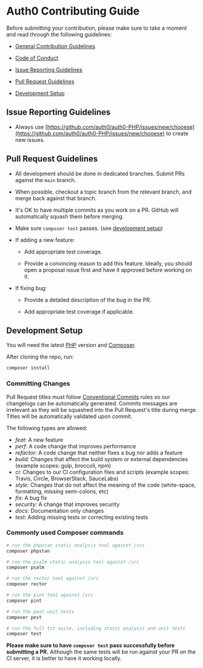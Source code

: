 # Auth0 Contributing Guide

Before submitting your contribution, please make sure to take a moment and read through the following guidelines:

- [General Contribution Guidelines](https://github.com/auth0/open-source-template/blob/master/GENERAL-CONTRIBUTING.md)
- [Code of Conduct](https://github.com/auth0/open-source-template/blob/master/CODE-OF-CONDUCT.md)

- [Issue Reporting Guidelines](#issue-reporting-guidelines)
- [Pull Request Guidelines](#pull-request-guidelines)
- [Development Setup](#development-setup)

## Issue Reporting Guidelines

- Always use [https://github.com/auth0/auth0-PHP/issues/new/chooese](https://github.com/auth0/auth0-PHP/issues/new/chooese) to create new issues.

## Pull Request Guidelines

- All development should be done in dedicated branches. Submit PRs against the `main` branch.

- When possible, checkout a topic branch from the relevant branch, and merge back against that branch.

- It's OK to have multiple commits as you work on a PR. GitHub will automatically squash them before merging.

- Make sure `composer test` passes. (see [development setup](#development-setup))

- If adding a new feature:

  - Add appropriate test coverage.

  - Provide a convincing reason to add this feature. Ideally, you should open a proposal issue first and have it approved before working on it.

- If fixing bug:

  - Provide a detailed description of the bug in the PR.

  - Add appropriate test coverage if applicable.

## Development Setup

You will need the latest [PHP](https://php.net) version and [Composer](https://getcomposer.org/).

After cloning the repo, run:

```bash
composer install
```

### Committing Changes

Pull Request titles must follow [Conventional Commits](https://www.conventionalcommits.org/en/v1.0.0/) rules so our changelogs can be automatically generated. Commits messages are irrelevant as they will be squashed into the Pull Request's title during merge. Titles will be automatically validated upon commit.

The following types are allowed:

- _feat:_ A new feature
- _perf:_ A code change that improves performance
- _refactor:_ A code change that neither fixes a bug nor adds a feature
- _build:_ Changes that affect the build system or external dependencies (example scopes: gulp, broccoli, npm)
- _ci:_ Changes to our CI configuration files and scripts (example scopes: Travis, Circle, BrowserStack, SauceLabs)
- _style:_ Changes that do not affect the meaning of the code (white-space, formatting, missing semi-colons, etc)
- _fix:_ A bug fix
- _security:_ A change that improves security
- _docs:_ Documentation only changes
- _test:_ Adding missing tests or correcting existing tests

### Commonly used Composer commands

```bash
# run the phpstan static analysis tool against /src
composer phpstan
```

```bash
# run the psalm static analysis tool against /src
composer psalm
```

```bash
# run the rector tool against /src
composer rector
```

```bash
# run the pint tool against /src
composer pint
```

```bash
# run the pest unit tests
composer pest
```

```bash
# run the full tst suite, including static analysis and unit tests
composer test
```

**Please make sure to have `composer test` pass successfully before submitting a PR.** Although the same tests will be run against your PR on the CI server, it is better to have it working locally.
